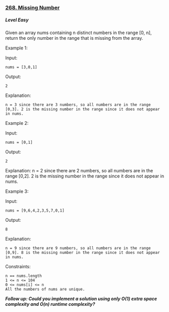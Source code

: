 ### [268. Missing Number](https://leetcode.com/problems/missing-number/)

##### Level Easy

Given an array nums containing n distinct numbers in the range [0, n], 
return the only number in the range that is missing from the array. 

Example 1:

Input: 
```JS
nums = [3,0,1]
```

Output: 
```JS
2
```

Explanation: 
```JS
n = 3 since there are 3 numbers, so all numbers are in the range [0,3]. 2 is the missing number in the range since it does not appear in nums.
```

Example 2:

Input: 
```JS
nums = [0,1]
```

Output: 
```JS
2
```

Explanation: 
n = 2 since there are 2 numbers, so all numbers are in the range [0,2]. 2 is the missing number in the range since it does not appear in nums.



Example 3:

Input:
```JS
nums = [9,6,4,2,3,5,7,0,1]
```

Output: 
```JS
8
```

Explanation:
```JS
n = 9 since there are 9 numbers, so all numbers are in the range [0,9]. 8 is the missing number in the range since it does not appear in nums.
```

Constraints:
```JS
n == nums.length
1 <= n <= 104
0 <= nums[i] <= n
All the numbers of nums are unique.
``` 

***Follow up: Could you implement a solution using only O(1) extra space complexity and O(n) runtime complexity?***
